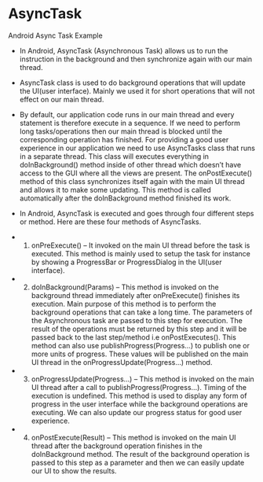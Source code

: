 # AsyncTask
Android Async Task Example

* In Android, AsyncTask (Asynchronous Task) allows us to run the instruction in the background and then
synchronize again with our main thread.

* AsyncTask class is used to do background operations that will update the UI(user interface). 
Mainly we used it for short operations that will not effect on our main thread.

* By default, our application code runs in our main thread and every statement is therefore execute in a sequence.
If we need to perform long tasks/operations then our main thread is blocked until the corresponding operation has finished.
For providing a good user experience in our application we need to use AsyncTasks class that runs in a separate thread.
This class will executes everything in doInBackground() method inside of other thread which doesn’t have access to the GUI where
all the views are present. The onPostExecute() method of this class synchronizes itself again with the main 
UI thread and allows it to make some updating. This method is called automatically after the doInBackground method finished its work.

* In Android, AsyncTask is executed and goes through four different steps or method. Here are these four methods of AsyncTasks.

* 1. onPreExecute() – It invoked on the main UI thread before the task is executed. This method is mainly used to setup the task for instance by showing a ProgressBar or ProgressDialog in the UI(user interface).

* 2. doInBackground(Params) – This method is invoked on the background thread immediately after onPreExecute() finishes its execution. Main purpose of this method is to perform the background operations that can take a long time. The parameters of the Asynchronous task are passed to this step for execution. The result of the operations must be returned by this step and it will be passed back to the last step/method i.e onPostExecutes(). This method can also use publishProgress(Progress…) to publish one or more units of progress. These values will be published on the main UI thread in the onProgressUpdate(Progress…) method.

* 3. onProgressUpdate(Progress…) – This method is invoked on the main UI thread after a call to publishProgress(Progress…). Timing of the execution is undefined. This method is used to display any form of progress in the user interface while the background operations are executing. We can also update our progress status for good user experience.

* 4. onPostExecute(Result) – This method is invoked on the main UI thread after the background operation finishes in the doInBackground method. The result of the background operation is passed to this step as a parameter and then we can easily update our UI to show the results.
